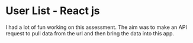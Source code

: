 # User List - React js
 I had a lot of fun working on this assessment. The aim was to make an API request to pull data from the url and then bring the data into this app.

